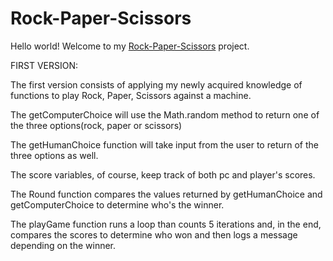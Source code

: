 # Rock-Paper-Scissors

Hello world!  Welcome to my [Rock-Paper-Scissors](https://mp-v99.github.io/Rock-Paper-Scissors/ "This is the live preview") project. 

FIRST VERSION: 

The first version consists of applying my newly acquired knowledge of functions to play Rock, Paper, Scissors against a machine. 

The getComputerChoice will use the Math.random method to return one of the three options(rock, paper or scissors) 

The getHumanChoice function will take input from the user to return of the three options as well. 

The score variables, of course, keep track of both pc and player's scores. 

The Round function compares the values returned by getHumanChoice and getComputerChoice to determine who's 
the winner.     

The playGame function runs a loop than counts 5 iterations and, in the end, compares the scores to determine who won and then logs a message depending on the winner.


